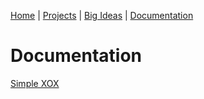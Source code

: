 [Home](README.md) | [Projects](projects.md) | [Big Ideas](big_ideas.md) | [Documentation](documentation.md)

# Documentation
[Simple XOX](documentation/scratchXOX.md)
